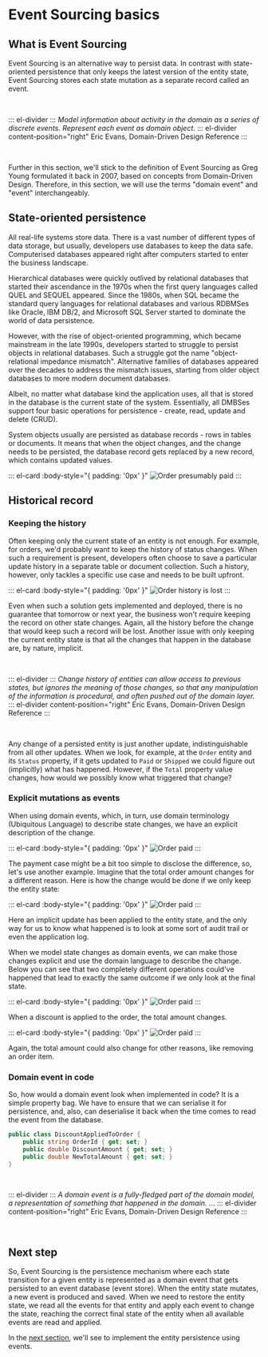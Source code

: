 # Event Sourcing basics

## What is Event Sourcing

Event Sourcing is an alternative way to persist data. In contrast with state-oriented persistence that only keeps the latest version of the entity state, Event Sourcing stores each state mutation as a separate record called an event. 

<br />

::: el-divider
<i class="el-icon-reading"></i>
:::
_Model information about activity in the domain as a series of discrete events.
Represent each event as domain object._
::: el-divider content-position="right"
Eric Evans, Domain-Driven Design Reference
:::

<br />

Further in this section, we'll stick to the definition of Event Sourcing as Greg Young formulated it back in 2007, based on concepts from Domain-Driven Design. Therefore, in this section, we will use the terms "domain event" and "event" interchangeably.

## State-oriented persistence

All real-life systems store data. There is a vast number of different types of data storage, but usually, developers use databases to keep the data safe. Computerised databases appeared right after computers started to enter the business landscape. 

Hierarchical databases were quickly outlived by relational databases that started their ascendance in the 1970s when the first query languages called QUEL and SEQUEL appeared. Since the 1980s, when SQL became the standard query languages for relational databases and various RDBMSes like Oracle, IBM DB/2, and Microsoft SQL Server started to dominate the world of data persistence.

However, with the rise of object-oriented programming, which became mainstream in the late 1990s, developers started to struggle to persist objects in relational databases. Such a struggle got the name "object-relational impedance mismatch". Alternative families of databases appeared over the decades to address the mismatch issues, starting from older object databases to more modern document databases. 

Albeit, no matter what database kind the application uses, all that is stored in the database is the current state of the system. Essentially, all DMBSes support four basic operations for persistence - create, read, update and delete (CRUD). 

System objects usually are persisted as database records - rows in tables or documents. It means that when the object changes, and the change needs to be persisted, the database record gets replaced by a new record, which contains updated values.

::: el-card :body-style="{ padding: '0px' }" 
![Order presumably paid](images/order-state-change-paid.png) 
:::

## Historical record

### Keeping the history

Often keeping only the current state of an entity is not enough. For example, for orders, we'd probably want to keep the history of status changes. When such a requirement is present, developers often choose to save a particular update history in a separate table or document collection. Such a history, however, only tackles a specific use case and needs to be built upfront. 

::: el-card :body-style="{ padding: '0px' }" 
![Order history is lost](images/order-history-lost.png) 
:::

Even when such a solution gets implemented and deployed, there is no guarantee that tomorrow or next year, the business won't require keeping the record on other state changes. Again, all the history before the change that would keep such a record will be lost. Another issue with only keeping the current entity state is that all the changes that happen in the database are, by nature, implicit. 

<br />

::: el-divider
<i class="el-icon-reading"></i>
:::
_Change history of entities can allow access to previous states, but ignores the meaning
of those changes, so that any manipulation of the information is procedural, and often
pushed out of the domain layer._
::: el-divider content-position="right"
Eric Evans, Domain-Driven Design Reference
:::

<br />

Any change of a persisted entity is just another update, indistinguishable from all other updates. When we look, for example, at the `Order` entity and its `Status` property, if it gets updated to `Paid` or `Shipped` we could figure out (implicitly) what has happened. However, if the `Total` property value changes, how would we possibly know what triggered that change?

### Explicit mutations as events

When using domain events, which, in turn, use domain terminology (Ubiquitous Language) to describe state changes, we have an explicit description of the change.

::: el-card :body-style="{ padding: '0px' }" 
![Order paid](images/order-status-changed-event.png) 
:::

The payment case might be a bit too simple to disclose the difference, so, let's use another example. Imagine that the total order amount changes for a different reason. Here is how the change would be done if we only keep the entity state:

::: el-card :body-style="{ padding: '0px' }" 
![Order paid](images/order-total-changed.png) 
:::

Here an implicit update has been applied to the entity state, and the only way for us to know what happened is to look at some sort of audit trail or even the application log.

When we model state changes as domain events, we can make those changes explicit and use the domain language to describe the change. Below you can see that two completely different operations could've happened that lead to exactly the same outcome if we only look at the final state.

::: el-card :body-style="{ padding: '0px' }" 
![Order paid](images/order-total-discount-applied.png) 
:::

When a discount is applied to the order, the total amount changes.

::: el-card :body-style="{ padding: '0px' }" 
![Order paid](images/order-total-item-removed.png) 
:::

Again, the total amount could also change for other reasons, like removing an order item.

### Domain event in code

So, how would a domain event look when implemented in code? It is a simple property bag. We have to ensure that we can serialise it for persistence, and, also, can deserialise it back when the time comes to read the event from the database.

```csharp
public class DiscountAppliedToOrder {
    public string OrderId { get; set; }
    public double DiscountAmount { get; set; }
    public double NewTotalAmount { get; set; }
}
```

<br />

::: el-divider
<i class="el-icon-reading"></i>
:::
_A domain event is a fully-fledged part of the domain model, a representation of
something that happened in the domain._
...
::: el-divider content-position="right"
Eric Evans, Domain-Driven Design Reference
:::

<br />

## Next step

So, Event Sourcing is the persistence mechanism where each state transition for a given entity is represented as a domain event that gets persisted to an event database (event store). When the entity state mutates, a new event is produced and saved. When we need to restore the entity state, we read all the events for that entity and apply each event to change the state, reaching the correct final state of the entity when all available events are read and applied.

In the [next section](entities-as-streams.md), we'll see to implement the entity persistence using events.


